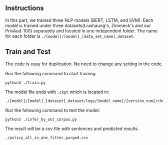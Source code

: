 ## Instructions

In this part, we trained three NLP models (BERT, LSTM, and SVM). Each model is trained under three datasets(Liushaung's, Zimmeck's and our PrivAud-100) separately and located in one independent folder.
The name for each folder is `./[model]/[model]_[data_set_name]_dataset`.

## Train and Test
The code is easy for duplication. No need to change any setting in the code.

Run the following command to start training:
```
python3 ./train.py
```
The model file ends with `.ckpt` which is located in:
```
./[model]/[model]_[dataset]_dataset/logs/[model_name]/[version_num]/checkpoints/[arguments].ckpt
```

Run the following command to test the model:
```
python3 ./infer_by_out_corpus.py
```
The result will be a csv file with sentences and predicted results.
```
./policy_all_in_one_filter_purged.csv
```
